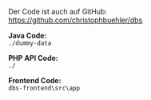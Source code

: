 Der Code ist auch auf GitHub:\
https://github.com/christophbuehler/dbs

**Java Code:**\
`./dummy-data`

**PHP API Code:**\
`./`

**Frontend Code:**\
`dbs-frontend\src\app`

